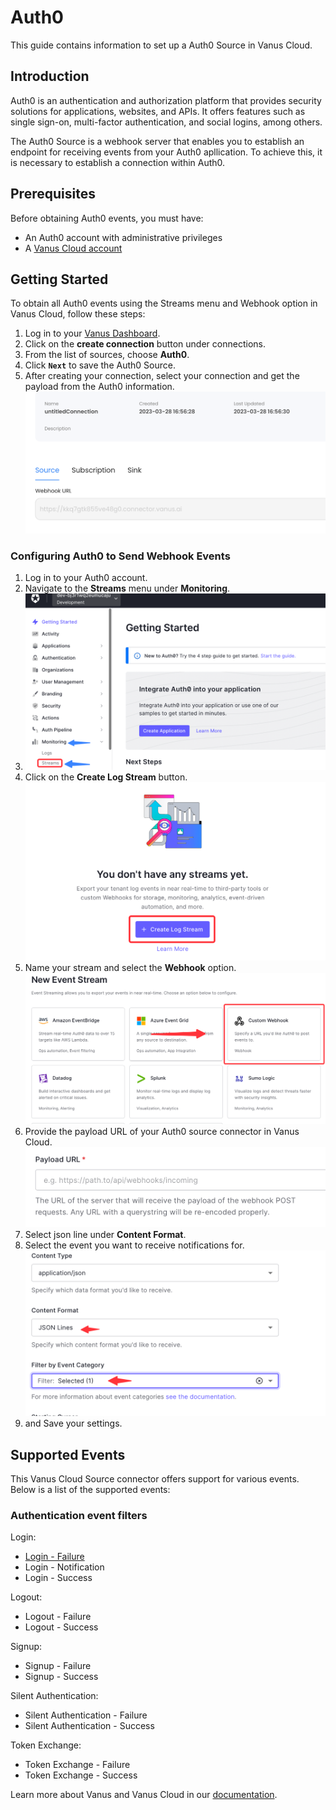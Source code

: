# Auth0

This guide contains information to set up a Auth0 Source in Vanus Cloud.

## Introduction

Auth0 is an authentication and authorization platform that provides security solutions for applications, websites, and APIs. It offers features such as single sign-on, multi-factor authentication, and social logins, among others.

The Auth0 Source is a webhook server that enables you to establish an endpoint for receiving events from your Auth0 apllication. To achieve this, it is necessary to establish a connection within Auth0.



## Prerequisites

Before obtaining Auth0 events, you must have:

- An Auth0 account with administrative privileges
- A [Vanus Cloud account](https://cloud.vanus.ai)

## Getting Started

To obtain all Auth0 events using the Streams menu and Webhook option in Vanus Cloud, follow these steps:

1. Log in to your [Vanus Dashboard](https://cloud.vanus.ai/dashboard).
2. Click on the **create connection** button under connections.
3. From the list of sources, choose **Auth0**. 
4. Click **`Next`** to save the Auth0 Source.
5. After creating your connection, select your connection and get the payload from the Auth0 information.
![](images/payload.png)
### Configuring Auth0 to Send Webhook Events

1. Log in to your Auth0 account.
2. Navigate to the **Streams** menu under **Monitoring**.
3. ![img.png](images/img.png)
4. Click on the **Create Log Stream** button.
![img_1.png](images/img_1.png)
5. Name your stream and select the **Webhook** option.
![img_2.png](images/img_2.png)
6. Provide the payload URL of your Auth0 source connector in Vanus Cloud.
![img_3.png](images/img_3.png)
7. Select json line under **Content Format**.
8. Select the event you want to receive notifications for.
![img_4.png](images/img_4.png)
9. and Save your settings.

## Supported Events
This Vanus Cloud Source connector offers support for various events. Below is a list of the supported events:

### Authentication event filters
Login:
- [Login - Failure](events.md#login-failure)
- Login - Notification
- Login - Success

Logout:
- Logout - Failure
- Logout - Success

Signup:
- Signup - Failure
- Signup - Success

Silent Authentication:
- Silent Authentication - Failure
- Silent Authentication - Success

Token Exchange:
- Token Exchange - Failure
- Token Exchange - Success

Learn more about Vanus and Vanus Cloud in our [documentation](https://docs.vanus.ai).
